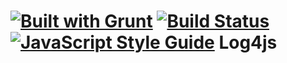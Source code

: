 [![Built with Grunt](https://cdn.gruntjs.com/builtwith.png)](http://gruntjs.com/)
[![Build Status](https://secure.travis-ci.org/stritti/log4js.png?branch=master)](http://travis-ci.org/stritti/log4js)
[![JavaScript Style Guide](https://img.shields.io/badge/code_style-standard-brightgreen.svg)](https://standardjs.com)
Log4js
======
